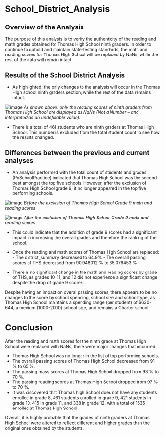 # School_District_Analysis

## Overview of the Analysis

The purpose of this analysis is to verify the authenticity of the reading and math grades obtained for Thomas High School ninth graders. In order to continue to uphold and maintain state-testing standards, the math and reading scores for Thomas High School will be replaced by NaNs, while the rest of the data will remain intact.

## Results of the School District Analysis

- As highlighted, the only changes to the analysis will occur in the Thomas High school ninth graders section, while the rest of the data remains intact. 

 ![image](https://user-images.githubusercontent.com/75655852/105624822-a06e8b00-5df2-11eb-9e16-df6dfec4ac5b.png)
 *As shown above, only the reading scores of ninth graders from Thomas High School are displayed as NaNs (Not a Number – and interpreted as an undefinable value).*

- There is a total of 461 students who are ninth graders at Thomas High School. This number is excluded from the total student count to see how the results changed. 

## Differences between the previous and current analyses

- An analysis performed with the total count of students and grades (PySchoolPractice) indicated that Thomas High School was the second best amongst the top five schools. However, after the exclusion of Thomas High School grade 9, it no longer appeared in the top five performing schools. 

![image](https://user-images.githubusercontent.com/75655852/105624923-6ce03080-5df3-11eb-96aa-14b38405bb3f.png)
*Before the exclusion of Thomas High School Grade 9 math and reading scores*

![image](https://user-images.githubusercontent.com/75655852/105624847-c8f68500-5df2-11eb-81ab-6e1cec9d1821.png)
*After the exclusion of Thomas High School Grade 9 math and reading scores*

- This could indicate that the addition of grade 9 scores had a significant impact in increasing the overall grades and therefore the ranking of the school. 

- Once the reading and math scores of Thomas High School are replaced:
        - The district_summary decreased to 64.9%
        - The overall passing scores of THS decreased from 90.948012 % to 65.076453 %
    
- There is no significant change in the math and reading scores by grade of THS, as grades 10, 11, and 12 did not experience a significant change despite the drop of grade 9 scores.

Despite having an impact on overal passing scores, there appears to be no changes to the score by school spending, school size and school type, as Thomas High School maintains a spending range (per student) of $630-644, a medium (1000-2000) school size, and remains a Charter school.

# Conclusion

After the reading and math scores for the ninth grade at Thomas High School were replaced with NaNs, there were major changes that occurred:
 - Thomas High School was no longer in the list of top performing schools.
 - The overall passing scores of Thomas High School decreased from 91 % to 65 %.
 - The passing mass scores at Thomas High School dropped from 93 % to 70 %.
 - The passing reading scores at Thomas High School dropped from 97 % to 70 %.
 - It was discovered that Thomas high School does not have any students enrolled in grade 8, 461 students enrolled in grade 9, 421 students in grade 10, 415 in grade 11, and 338 in grade 12, with a total of 1635 enrolled at Thomas High School.
 
 Overall, it is highly probable that the grades of ninth graders at Thomas High School were altered to reflect different and higher grades than the original ones obtained by the students.  

